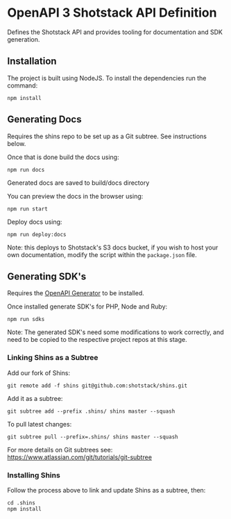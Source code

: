# OpenAPI 3 Shotstack API Definition

Defines the Shotstack API and provides tooling for documentation and SDK generation.

## Installation

The project is built using NodeJS. To install the dependencies run the command:

```
npm install
```

## Generating Docs

Requires the shins repo to be set up as a Git subtree. See instructions below.

Once that is done build the docs using:

```
npm run docs
```
Generated docs are saved to build/docs directory

You can preview the docs in the browser using:

```
npm run start
```

Deploy docs using:

```
npm run deploy:docs
```

Note: this deploys to Shotstack's S3 docs bucket, if you wish to host your own documentation, modify the script within the `package.json` file.


## Generating SDK's

Requires the [OpenAPI Generator](https://openapi-generator.tech/) to be installed.

Once installed generate SDK's for PHP, Node and Ruby:

```
npm run sdks
```

Note: The generated SDK's need some modifications to work correctly, and need to be copied to the respective project repos at this stage.


### Linking Shins as a Subtree

Add our fork of Shins:
```
git remote add -f shins git@github.com:shotstack/shins.git
```

Add it as a subtree:
```
git subtree add --prefix .shins/ shins master --squash
```

To pull latest changes:
```
git subtree pull --prefix=.shins/ shins master --squash
```

For more details on Git subtrees see: https://www.atlassian.com/git/tutorials/git-subtree

### Installing Shins

Follow the process above to link and update Shins as a subtree, then:

```
cd .shins
npm install
```
